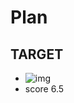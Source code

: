 # Plan

## TARGET

- ![img](https://api2.mubu.com/v3/document_image/21766989_73479407-ccec-43b5-fbd3-699ae0ab3f6c.png)
- score 6.5